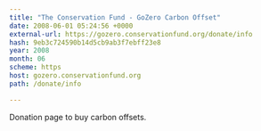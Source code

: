 ```yaml
---
title: "The Conservation Fund - GoZero Carbon Offset"
date: 2008-06-01 05:24:56 +0000
external-url: https://gozero.conservationfund.org/donate/info
hash: 9eb3c724590b14d5cb9ab3f7ebff23e8
year: 2008
month: 06
scheme: https
host: gozero.conservationfund.org
path: /donate/info

---
```


Donation page to buy carbon offsets.
